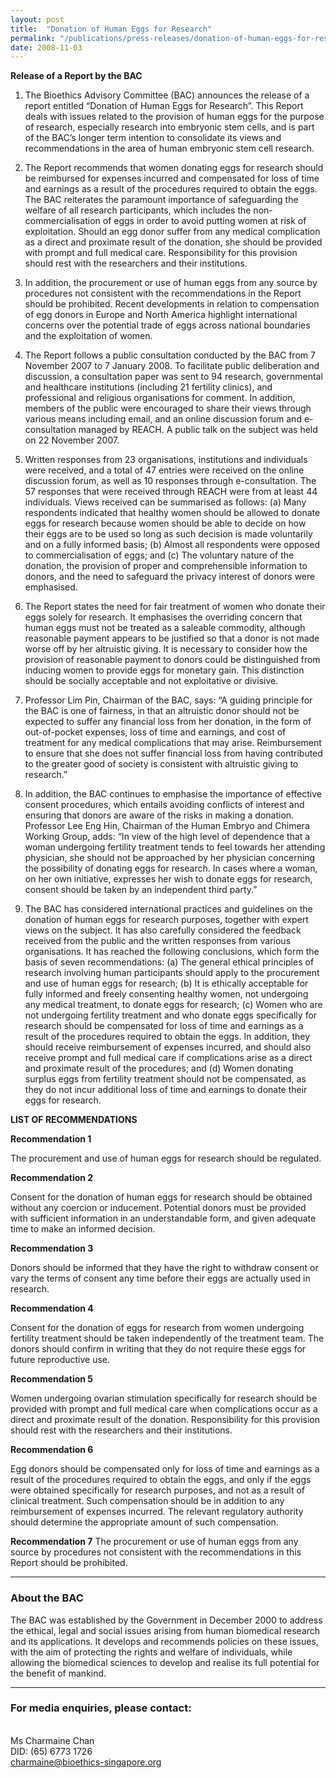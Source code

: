 ```yaml
---
layout: post
title:  "Donation of Human Eggs for Research"
permalink: "/publications/press-releases/donation-of-human-eggs-for-research"
date: 2008-11-03
---
```


**Release of a Report by the BAC**

1. The Bioethics Advisory Committee (BAC) announces the release of a report entitled “Donation of Human Eggs for Research”. This Report deals with issues related to the provision of human eggs for the purpose of research, especially research into embryonic stem cells, and is part of the BAC’s longer term intention to consolidate its views and recommendations in the area of human embryonic stem cell research.

2. The Report recommends that women donating eggs for research should be reimbursed for expenses incurred and compensated for loss of time and earnings as a result of the procedures required to obtain the eggs. The BAC reiterates the paramount importance of safeguarding the welfare of all research participants, which includes the non-commercialisation of eggs in order to avoid putting women at risk of exploitation. Should an egg donor suffer from any medical complication as a direct and proximate result of the donation, she should be provided with prompt and full medical care. Responsibility for this provision should rest with the researchers and their institutions.

3. In addition, the procurement or use of human eggs from any source by procedures not consistent with the recommendations in the Report should be prohibited. Recent developments in relation to compensation of egg donors in Europe and North America highlight international concerns over the potential trade of eggs across national boundaries and the exploitation of women.

4. The Report follows a public consultation conducted by the BAC from 7 November 2007 to 7 January 2008. To facilitate public deliberation and discussion, a consultation paper was sent to 94 research, governmental and healthcare institutions (including 21 fertility clinics), and professional and religious organisations for comment. In addition, members of the public were encouraged to share their views through various means including email, and an online discussion forum and e-consultation managed by REACH. A public talk on the subject was held on 22 November 2007. 

5. Written responses from 23 organisations, institutions and individuals were received, and a total of 47 entries were received on the online discussion forum, as well as 10 responses through e-consultation. The 57 responses that were received through REACH were from at least 44 individuals. Views received can be summarised as follows:
  (a) Many respondents indicated that healthy women should be allowed to donate eggs for research because women should be able to decide on how their eggs are to be used so long as such decision is made voluntarily and on a fully informed basis;
  (b) Almost all respondents were opposed to commercialisation of eggs; and
  (c) The voluntary nature of the donation, the provision of proper and comprehensible information to donors, and the need to safeguard the privacy interest of donors were emphasised.

6. The Report states the need for fair treatment of women who donate their eggs solely for research. It emphasises the overriding concern that human eggs must not be treated as a saleable commodity, although reasonable payment appears to be justified so that a donor is not made worse off by her altruistic giving. It is necessary to consider how the provision of reasonable payment to donors could be distinguished from inducing women to provide eggs for monetary gain. This distinction should be socially acceptable and not exploitative or divisive.

7. Professor Lim Pin, Chairman of the BAC, says: “A guiding principle for the BAC is one of fairness, in that an altruistic donor should not be expected to suffer any financial loss from her donation, in the form of out-of-pocket expenses, loss of time and earnings, and cost of treatment for any medical complications that may arise. Reimbursement to ensure that she does not suffer financial loss from having contributed to the greater good of society is consistent with altruistic giving to research.”
 
8. In addition, the BAC continues to emphasise the importance of effective consent procedures, which entails avoiding conflicts of interest and ensuring that donors are aware of the risks in making a donation. Professor Lee Eng Hin, Chairman of the Human Embryo and Chimera Working Group, adds: “In view of the high level of dependence that a woman undergoing fertility treatment tends to feel towards her attending physician, she should not be approached by her physician concerning the possibility of donating eggs for research. In cases where a woman, on her own initiative, expresses her wish to donate eggs for research, consent should be taken by an independent third party.”

9. The BAC has considered international practices and guidelines on the donation of human eggs for research purposes, together with expert views on the subject. It has also carefully considered the feedback received from the public and the written responses from various organisations. It has reached the following conclusions, which form the basis of seven recommendations:
  (a) The general ethical principles of research involving human participants should apply to the procurement and use of human eggs for research;
  (b) It is ethically acceptable for fully informed and freely consenting healthy women, not undergoing any medical treatment, to donate eggs for research;
  (c) Women who are not undergoing fertility treatment and who donate eggs specifically for research should be compensated for loss of time and earnings as a result of the procedures required to obtain the eggs. In addition, they should receive reimbursement of expenses incurred, and should also receive prompt and full medical care if complications arise as a direct and proximate result of the procedures; and
  (d) Women donating surplus eggs from fertility treatment should not be compensated, as they do not incur additional loss of time and earnings to donate their eggs for research.

**LIST OF RECOMMENDATIONS**

**Recommendation 1**

The procurement and use of human eggs for research should be regulated.

**Recommendation 2**

Consent for the donation of human eggs for research should be obtained without any coercion or inducement. Potential donors must be provided with sufficient information in an understandable form, and given adequate time to make an informed decision.

**Recommendation 3**

Donors should be informed that they have the right to withdraw consent or vary the terms of consent any time before their eggs are actually used in research.

**Recommendation 4**

Consent for the donation of eggs for research from women undergoing fertility treatment should be taken independently of the treatment team. The donors should confirm in writing that they do not require these eggs for future reproductive use.

**Recommendation 5**

Women undergoing ovarian stimulation specifically for research should be provided with prompt and full medical care when complications occur as a direct and proximate result of the donation. Responsibility for this provision should rest with the researchers and their institutions.

**Recommendation 6**

Egg donors should be compensated only for loss of time and earnings as a result of the procedures required to obtain the eggs, and only if the eggs were obtained specifically for research purposes, and not as a result of clinical treatment. Such compensation should be in addition to any reimbursement of expenses incurred. The relevant regulatory authority should determine the appropriate amount of such compensation.

**Recommendation 7**
The procurement or use of human eggs from any source by procedures not consistent with the recommendations in this Report should be prohibited.

---

### **About the BAC**

The BAC was established by the Government in December 2000 to address the ethical, legal and social issues arising from human biomedical research and its applications. It develops and recommends policies on these issues, with the aim of protecting the rights and welfare of individuals, while allowing the biomedical sciences to develop and realise its full potential for the benefit of mankind.

---

### **For media enquiries, please contact:**

<br>Ms Charmaine Chan
<br>DID: (65) 6773 1726
<br>charmaine@bioethics-singapore.org
<br>
